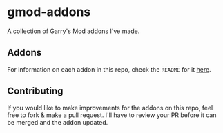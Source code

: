 # gmod-addons
A collection of Garry's Mod addons I've made.

## Addons
For information on each addon in this repo, check the `README` for it [here](addons/README.md).

## Contributing
If you would like to make improvements for the addons on this repo, feel free to fork & make a pull request. I'll have to review your PR before it can be merged and the addon updated.
